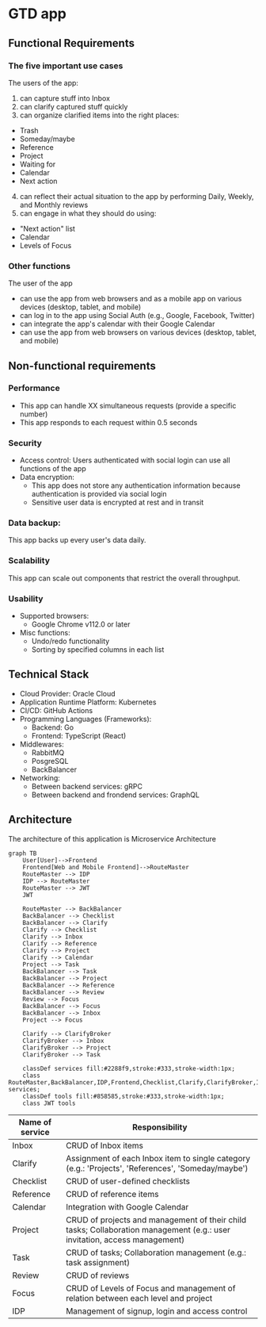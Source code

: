 # GTD app

## Functional Requirements

### The five important use cases

The users of the app:
1. can capture stuff into Inbox
2. can clarify captured stuff quickly
3. can organize clarified items into the right places:
  - Trash
  - Someday/maybe
  - Reference
  - Project
  - Waiting for
  - Calendar
  - Next action
4. can reflect their actual situation to the app by performing Daily, Weekly, and Monthly reviews
5. can engage in what they should do using:
  - "Next action" list
  - Calendar
  - Levels of Focus

### Other functions

The user of the app
- can use the app from web browsers and as a mobile app on various devices (desktop, tablet, and mobile)
- can log in to the app using Social Auth (e.g., Google, Facebook, Twitter)
- can integrate the app's calendar with their Google Calendar
- can use the app from web browsers on various devices (desktop, tablet, and mobile)

## Non-functional requirements

### Performance

- This app can handle XX simultaneous requests (provide a specific number)
- This app responds to each request within 0.5 seconds

### Security

- Access control: Users authenticated with social login can use all functions of the app
- Data encryption:
  - This app does not store any authentication information because authentication is provided via social login
  - Sensitive user data is encrypted at rest and in transit

### Data backup:

This app backs up every user's data daily.

### Scalability

This app can scale out components that restrict the overall throughput.

### Usability

- Supported browsers:
  - Google Chrome v112.0 or later
- Misc functions:
  - Undo/redo functionality
  - Sorting by specified columns in each list

## Technical Stack

- Cloud Provider: Oracle Cloud
- Application Runtime Platform: Kubernetes
- CI/CD: GitHub Actions
- Programming Languages (Frameworks):
  - Backend: Go
  - Frontend: TypeScript (React)
- Middlewares:
  - RabbitMQ
  - PosgreSQL
  - BackBalancer
- Networking:
  - Between backend services: gRPC
  - Between backend and frondend services: GraphQL

## Architecture

The architecture of this application is Microservice Architecture

```mermaid
graph TB
    User[User]-->Frontend
    Frontend[Web and Mobile Frontend]-->RouteMaster
    RouteMaster --> IDP
    IDP --> RouteMaster
    RouteMaster --> JWT
    JWT

    RouteMaster --> BackBalancer
    BackBalancer --> Checklist
    BackBalancer --> Clarify
    Clarify --> Checklist
    Clarify --> Inbox
    Clarify --> Reference
    Clarify --> Project
    Clarify --> Calendar
    Project --> Task
    BackBalancer --> Task
    BackBalancer --> Project
    BackBalancer --> Reference
    BackBalancer --> Review
    Review --> Focus
    BackBalancer --> Focus
    BackBalancer --> Inbox
    Project --> Focus

    Clarify --> ClarifyBroker
    ClarifyBroker --> Inbox
    ClarifyBroker --> Project
    ClarifyBroker --> Task

    classDef services fill:#2288f9,stroke:#333,stroke-width:1px;
    class RouteMaster,BackBalancer,IDP,Frontend,Checklist,Clarify,ClarifyBroker,Inbox,Reference,Project,Task,Review,Focus,Calendar services;
    classDef tools fill:#858585,stroke:#333,stroke-width:1px;
    class JWT tools
```


| Name of service | Responsibility |
| --- | --- |
| Inbox | CRUD of Inbox items |
| Clarify | Assignment of each Inbox item to single category (e.g.: 'Projects', 'References', 'Someday/maybe') |
| Checklist | CRUD of user-defined checklists |
| Reference | CRUD of reference items |
| Calendar | Integration with Google Calendar |
| Project | CRUD of projects and management of their child tasks; Collaboration management (e.g.: user invitation, access management) |
| Task | CRUD of tasks; Collaboration management (e.g.: task assignment) |
| Review | CRUD of reviews |
| Focus | CRUD of Levels of Focus and management of relation between each level and project |
| IDP | Management of signup, login and access control |

